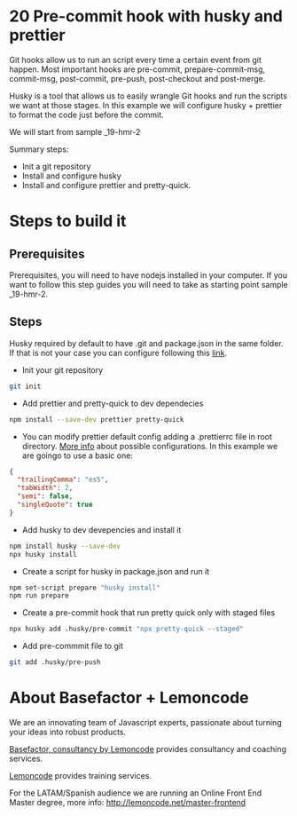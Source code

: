 # 20 Pre-commit hook with husky and prettier

Git hooks allow us to run an script every time a certain event from git happen. Most important hooks are pre-commit, prepare-commit-msg, commit-msg, post-commit, pre-push, post-checkout and post-merge.

Husky is a tool that allows us to easily wrangle Git hooks and run the scripts we want at those stages.
In this example we will configure husky + prettier to format the code just before the commit.

We will start from sample \_19-hmr-2

Summary steps:

- Init a git repository
- Install and configure husky
- Install and configure prettier and pretty-quick.

# Steps to build it

## Prerequisites

Prerequisites, you will need to have nodejs installed in your computer. If you want to follow this step guides you will need to take as starting point sample \_19-hmr-2.

## Steps

Husky required by default to have .git and package.json in the same folder. If that is not your case you can configure following this [link](https://typicode.github.io/husky/#/?id=custom-directory).

- Init your git repository

```bash
git init
```

- Add prettier and pretty-quick to dev dependecies

```bash
npm install --save-dev prettier pretty-quick
```

- You can modify prettier default config adding a .prettierrc file in root directory. [More info](https://prettier.io/docs/en/configuration.html) about possible configurations. In this example we are goingo to use a basic one:

```json
{
  "trailingComma": "es5",
  "tabWidth": 2,
  "semi": false,
  "singleQuote": true
}
```

- Add husky to dev devepencies and install it

```bash
npm install husky --save-dev
npx husky install
```

- Create a script for husky in package.json and run it

```bash
npm set-script prepare "husky install"
npm run prepare
```

- Create a pre-commit hook that run pretty quick only with staged files

```bash
npx husky add .husky/pre-commit "npx pretty-quick --staged"
```

- Add pre-commmit file to git

```bash
git add .husky/pre-push
```

# About Basefactor + Lemoncode

We are an innovating team of Javascript experts, passionate about turning your ideas into robust products.

[Basefactor, consultancy by Lemoncode](http://www.basefactor.com) provides consultancy and coaching services.

[Lemoncode](http://lemoncode.net/services/en/#en-home) provides training services.

For the LATAM/Spanish audience we are running an Online Front End Master degree, more info: http://lemoncode.net/master-frontend
